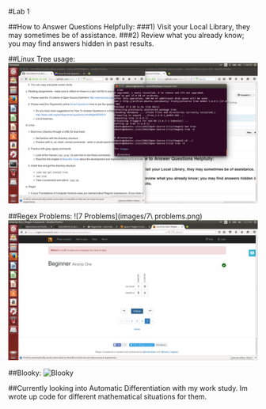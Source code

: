 #Lab 1

##How to Answer Questions Helpfully:
###1) Visit your Local Library, they may sometimes be of assistance. 
###2) Review what you already know; you may find answers hidden in past results.

##Linux Tree usage:
![Tree](images/tree.png)

##Regex Problems:
![7 Problems](images/7\ problems.png)
![Beginner](images/Beginner.png)

##Blooky:
![Blooky](images/Blooky.png)

##Currently looking into Automatic Differentiation with my work study. Im wrote up code for different mathematical situations for them. 
